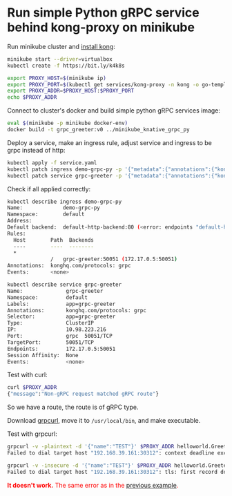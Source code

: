 # Run simple Python gRPC service behind kong-proxy on minikube

Run minikube cluster and [install kong](https://github.com/Kong/kubernetes-ingress-controller/blob/master/docs/deployment/minikube.md):

```bash
minikube start --driver=virtualbox
kubectl create -f https://bit.ly/k4k8s

export PROXY_HOST=$(minikube ip)
export PROXY_PORT=$(kubectl get services/kong-proxy -n kong -o go-template='{{(index .spec.ports 0).nodePort}}')
export PROXY_ADDR=$PROXY_HOST:$PROXY_PORT
echo $PROXY_ADDR
```

Connect to cluster's docker and build simple python gRPC services image:

```bash
eval $(minikube -p minikube docker-env)
docker build -t grpc_greeter:v0 ../minikube_knative_grpc_py
```

Deploy a service, make an ingress rule, adjust service and ingress to be grpc instead of http:

```bash
kubectl apply -f service.yaml
kubectl patch ingress demo-grpc-py -p '{"metadata":{"annotations":{"konghq.com/protocols":"grpc"}}}'
kubectl patch service grpc-greeter -p '{"metadata":{"annotations":{"konghq.com/protocols":"grpc"}}}'
```

Check if all applied correctly:

```bash
kubectl describe ingress demo-grpc-py
Name:             demo-grpc-py
Namespace:        default
Address:
Default backend:  default-http-backend:80 (<error: endpoints "default-http-backend" not found>)
Rules:
  Host        Path  Backends
  ----        ----  --------
  *
              /   grpc-greeter:50051 (172.17.0.5:50051)
Annotations:  konghq.com/protocols: grpc
Events:       <none>

kubectl describe service grpc-greeter
Name:              grpc-greeter
Namespace:         default
Labels:            app=grpc-greeter
Annotations:       konghq.com/protocols: grpc
Selector:          app=grpc-greeter
Type:              ClusterIP
IP:                10.98.223.216
Port:              grpc  50051/TCP
TargetPort:        50051/TCP
Endpoints:         172.17.0.5:50051
Session Affinity:  None
Events:            <none>
```

Test with curl:

```bash
curl $PROXY_ADDR
{"message":"Non-gRPC request matched gRPC route"}
```

So we have a route, the route is of gRPC type.

Download [grpcurl](https://github.com/fullstorydev/grpcurl/releases), move it to `/usr/local/bin`, and make executable.

Test with grpcurl:

```bash
grpcurl -v -plaintext -d '{"name":"TEST"}' $PROXY_ADDR helloworld.Greeter/SayHello
Failed to dial target host "192.168.39.161:30312": context deadline exceeded

grpcurl -v -insecure -d '{"name":"TEST"}' $PROXY_ADDR helloworld.Greeter/SayHello
Failed to dial target host "192.168.39.161:30312": tls: first record does not look like a TLS handshake
```

<span style="color:red"><b>It doesn't work.</b> The same error as in the [previous example](../minikube_kong_grpc/README.md).</span>
